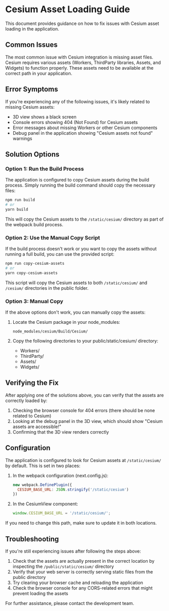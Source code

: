 # Cesium Asset Loading Guide

This document provides guidance on how to fix issues with Cesium asset loading in the application.

## Common Issues

The most common issue with Cesium integration is missing asset files. Cesium requires various assets (Workers, ThirdParty libraries, Assets, and Widgets) to function properly. These assets need to be available at the correct path in your application.

## Error Symptoms

If you're experiencing any of the following issues, it's likely related to missing Cesium assets:

- 3D view shows a black screen
- Console errors showing 404 (Not Found) for Cesium assets
- Error messages about missing Workers or other Cesium components
- Debug panel in the application showing "Cesium assets not found" warnings

## Solution Options

### Option 1: Run the Build Process

The application is configured to copy Cesium assets during the build process. Simply running the build command should copy the necessary files:

```bash
npm run build
# or
yarn build
```

This will copy the Cesium assets to the `/static/cesium/` directory as part of the webpack build process.

### Option 2: Use the Manual Copy Script

If the build process doesn't work or you want to copy the assets without running a full build, you can use the provided script:

```bash
npm run copy-cesium-assets
# or
yarn copy-cesium-assets
```

This script will copy the Cesium assets to both `/static/cesium/` and `/cesium/` directories in the public folder.

### Option 3: Manual Copy

If the above options don't work, you can manually copy the assets:

1. Locate the Cesium package in your node_modules:
   ```
   node_modules/cesium/Build/Cesium/
   ```

2. Copy the following directories to your public/static/cesium/ directory:
   - Workers/
   - ThirdParty/
   - Assets/
   - Widgets/

## Verifying the Fix

After applying one of the solutions above, you can verify that the assets are correctly loaded by:

1. Checking the browser console for 404 errors (there should be none related to Cesium)
2. Looking at the debug panel in the 3D view, which should show "Cesium assets are accessible!"
3. Confirming that the 3D view renders correctly

## Configuration

The application is configured to look for Cesium assets at `/static/cesium/` by default. This is set in two places:

1. In the webpack configuration (next.config.js):
   ```javascript
   new webpack.DefinePlugin({
     CESIUM_BASE_URL: JSON.stringify('/static/cesium')
   })
   ```

2. In the CesiumView component:
   ```javascript
   window.CESIUM_BASE_URL = '/static/cesium/';
   ```

If you need to change this path, make sure to update it in both locations.

## Troubleshooting

If you're still experiencing issues after following the steps above:

1. Check that the assets are actually present in the correct location by inspecting the `/public/static/cesium/` directory
2. Verify that your web server is correctly serving static files from the public directory
3. Try clearing your browser cache and reloading the application
4. Check the browser console for any CORS-related errors that might prevent loading the assets

For further assistance, please contact the development team. 